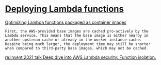 # [Deploying Lambda functions](https://docs.aws.amazon.com/lambda/latest/dg/lambda-deploy-functions.html)

[Optimizing Lambda functions packaged as container images](https://aws.amazon.com/blogs/compute/optimizing-lambda-functions-packaged-as-container-images/)

```
First, the AWS-provided base images are cached pro-actively by the Lambda service. This means that the base image is either nearby in another upstream cache or already in the worker instance cache. Despite being much larger, the deployment time may still be shorter when compared to third-party base images, which may not be cached.
```

[re:Invent 2021 talk Deep dive into AWS Lambda security: Function isolation.](https://d1.awsstatic.com/events/reinvent/2020/Deep_dive_into_AWS_Lambda_security_Function_isolation_SVS404.pdf)
